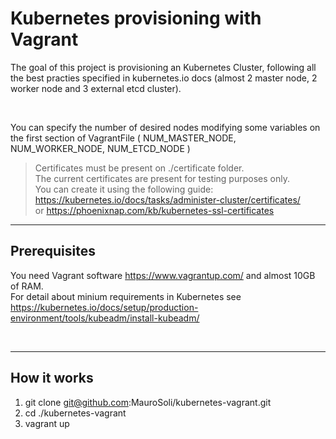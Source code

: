 # Kubernetes provisioning with Vagrant

The goal of this project is provisioning an Kubernetes Cluster, following all the best practies specified in kubernetes.io docs (almost 2 master node, 2 worker node and 3 external etcd cluster).

<br/>

You can specify the number of desired nodes modifying some variables on the first section of VagrantFile ( NUM_MASTER_NODE, NUM_WORKER_NODE, NUM_ETCD_NODE )


>Certificates must be present on ./certificate folder. <br/>
>The current certificates are present for testing purposes only. <br/>
>You can create it using the following guide: 
>https://kubernetes.io/docs/tasks/administer-cluster/certificates/ <br/>
>or
>https://phoenixnap.com/kb/kubernetes-ssl-certificates


---

## Prerequisites
You need Vagrant software https://www.vagrantup.com/ and almost 10GB of RAM. <br/>
For detail about minium requirements in Kubernetes see https://kubernetes.io/docs/setup/production-environment/tools/kubeadm/install-kubeadm/


<br/>

---

## How it works
1. git clone git@github.com:MauroSoli/kubernetes-vagrant.git
1. cd ./kubernetes-vagrant
1. vagrant up
